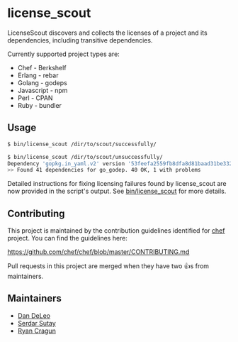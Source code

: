 # license_scout

LicenseScout discovers and collects the licenses of a project and its
dependencies, including transitive dependencies.

Currently supported project types are:

* Chef - Berkshelf
* Erlang - rebar
* Golang - godeps
* Javascript - npm
* Perl - CPAN
* Ruby - bundler

## Usage

```bash
$ bin/license_scout /dir/to/scout/successfully/

$ bin/license_scout /dir/to/scout/unsuccessfully/
Dependency 'gopkg.in_yaml.v2' version '53feefa2559fb8dfa8d81baad31be332c97d6c77' under 'go_godep' is missing license information.
>> Found 41 dependencies for go_godep. 40 OK, 1 with problems
```

Detailed instructions for fixing licensing failures found by license_scout are now provided in the script's output. See [bin/license_scout](bin/license_scout) for more details.

## Contributing

This project is maintained by the contribution guidelines identified for
[chef](https://github.com/chef/chef) project. You can find the guidelines here:

https://github.com/chef/chef/blob/master/CONTRIBUTING.md

Pull requests in this project are merged when they have two :+1:s from maintainers.

## Maintainers

- [Dan DeLeo](https://github.com/danielsdeleo)
- [Serdar Sutay](https://github.com/sersut)
- [Ryan Cragun](https://github.com/ryancragun)
